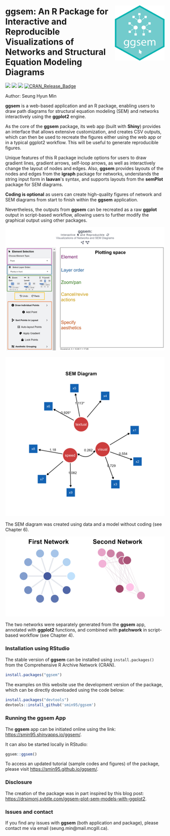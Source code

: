 <p align="center">
  <img src="man/figures/hex_code.png" height="175px" width="158px" style="float: right; margin-top: 20px;">
</p>
<h1 align="left" style="font-size: 1.9em;"><strong>ggsem</strong>: An R Package for Interactive and Reproducible Visualizations of Networks and Structural Equation Modeling Diagrams</h1>


[![](http://cranlogs.r-pkg.org/badges/grand-total/ggsem?color=pink)](https://cran.r-project.org/package=ggsem)
[![](https://cranlogs.r-pkg.org/badges/ggsem?color=green)](https://cran.r-project.org/package=ggsem) [![](https://img.shields.io/badge/devel%20version-0.2.4-black.svg)](https://github.com/smin95/ggsem) [![CRAN_Release_Badge](http://www.r-pkg.org/badges/version-ago/ggsem?color=green)](https://CRAN.R-project.org/package=ggsem) 

Author: Seung Hyun Min


**ggsem** is a web-based application and an R package, enabling users to draw path diagrams for structural equation modeling (SEM) and networks interactively using the **ggplot2** engine.

As the core of the **ggsem** package, its web app (built with **Shiny**) provides an interface that allows extensive customization, and creates CSV outputs, which can then be used to recreate the figures either using the web app or in a typical ggplot2 workflow. This will be useful to generate reproducible figures.

Unique features of this R package include options for users to draw gradient lines, gradient arrows, self-loop arrows, as well as interactively change the layout of nodes and edges.
Also, **ggsem** provides layouts of the nodes and edges from the **igraph** package for networks, understands the string input form in **laavan**'s syntax, and supports layouts from the **semPlot** package for SEM diagrams. 

**Coding is optional** as users can create high-quality figures of network and SEM diagrams from start to finish within the **ggsem** application.

Nevertheless, the outputs from **ggsem** can be recreated as a raw **ggplot** output in script-based workflow, allowing users to further modify the graphical output using other packages.

<a href="https://smin95.shinyapps.io/ggsem/">
    <img src="vignettes/layout1.png" alt="layout1" width="750">
</a>
&nbsp;&nbsp;
<img src="vignettes/fig6f.png" alt="fig6f" width="640">

The SEM diagram was created using data and a model without coding (see Chapter 6).

<img src="vignettes/p4.png" alt="p4" width="640">

The two networks were separately generated from the **ggsem** app, annotated with **ggplot2** functions, and combined with **patchwork** in script-based workflow (see Chapter 4).


### Installation using RStudio

The stable version of **ggsem** can be installed using `install.packages()` from the Comprehensive R Archive Network (CRAN).

```r
install.packages("ggsem")
```

The examples on this website use the development version of the package, which can be directly downloaded using the code below:

``` r
install.packages("devtools")
devtools::install_github('smin95/ggsem')
```

### Running the ggsem App 

The **ggsem** app can be initiated online using the link: https://smin95.shinyapps.io/ggsem/. 

It can also be started locally in RStudio:

``` r
ggsem::ggsem()
```

To access an updated tutorial (sample codes and figures) of the package, please visit https://smin95.github.io/ggsem/.


### Disclosure

The creation of the package was in part inspired by this blog post: https://drsimonj.svbtle.com/ggsem-plot-sem-models-with-ggplot2.

### Issues and contact

If you find any issues with **ggsem** (both application and package), please contact me via email (seung.min\@mail.mcgill.ca).
